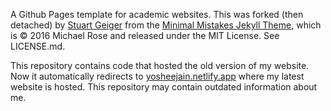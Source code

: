 A Github Pages template for academic websites. This was forked (then detached) by [Stuart Geiger](https://github.com/staeiou) from the [Minimal Mistakes Jekyll Theme](https://mmistakes.github.io/minimal-mistakes/), which is © 2016 Michael Rose and released under the MIT License. See LICENSE.md.

This repository contains code that hosted the old version of my website. Now it automatically redirects to [yosheejain.netlify.app]([yosheejain.netlify.app](https://yosheejain.netlify.app/)) where my latest website is hosted. This repository may contain outdated information about me.
